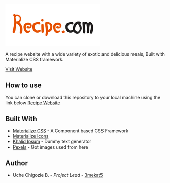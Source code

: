 <img src="./img/logo.png" width="300px">

A recipe website with a wide variety of exotic and delicious meals, Built with Materialize CSS framework.

[Visit Website](https://emekats.github.io/recipe/)

## **How to use**

You can clone or download this repository to your local machine using the link below
[Recipe Website](./index.html)

## **Built With**

- [Materialize CSS](https://materializecss.com) - A Component based CSS Framework
- [Materialize Icons](https://materializecss.com/icons.html)
- [Khalid Ipsum](http://khaledipsum.com) - Dummy text generator
- [Pexels](https://www.pexels) - Got images used from here

## **Author**

- Uche Chigozie B. - *Project Lead* - [3mekat5](https://github.com/settings/profile)